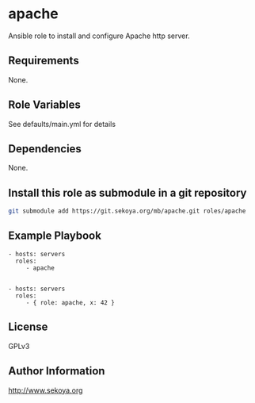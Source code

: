 # apache

Ansible role to install and configure Apache http server.

## Requirements

None.

## Role Variables

See defaults/main.yml for details

## Dependencies

None.

## Install this role as submodule in a git repository

```sh
git submodule add https://git.sekoya.org/mb/apache.git roles/apache
```

## Example Playbook

    - hosts: servers
      roles:
         - apache


    - hosts: servers
      roles:
         - { role: apache, x: 42 }

## License

GPLv3

## Author Information

http://www.sekoya.org
